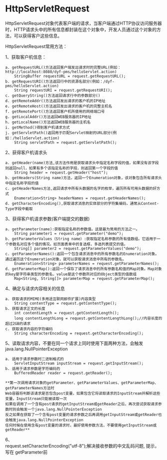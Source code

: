 # **HttpServletRequest**

HttpServletRequest对象代表客户端的请求，当客户端通过HTTP协议访问服务器时，HTTP请求头中的所有信息都封装在这个对象中，开发人员通过这个对象的方法，可以获得客户这些信息。


HttpServletRequest常用方法：

1、获取客户机信息：

    a. getRequestURL()方法返回客户端发出请求时的完整URL(例如： http://localhost:8080/dyf-pms/helloServlet.action)
        StringBuffer requestURL = request.getRequestURL();
    b. getRequestURI()方法返回行中的资源名部分(例如：/dyf-pms/helloServlet.action)
        String requestURI = request.getRequestURI();
    c. getQueryString()方法返回请求行中的参数部分()
    d. getRemoteAddr()方法返回发出请求的客户机的IP地址
    e. getRemoteHost()方法返回发出请求的客户机的完整主机名
    f. getRemotePort()方法返回客户机所使用的网络端口号
    g. getLocalAddr()方法返回WEB服务器的IP地址
    h. getLocalName()方法返回WEB服务器的主机名
    i. getMethod()得到客户机请求方式
    j. getServletPath()返回用于匹配Servlet映射的URL部分(例如：/helloServlet.action)
        String servletPath = request.getServletPath();    

2、获得客户机请求头

    a. getHeader(name)方法,该方法作用是获取请求头中指定名称字段的值，如果没有该字段则返回null，如果有多个该指定名称的字段，则返回第一个字段的值
        String header = request.getHeader("host");
    b. getHeaders(String name)方法，返回一个Enumeration对象，该对象包含所有请求头中指定名称字段的值
    c. getHeaderNames方法,返回请求中所有头数据的名字的枚举，遍历所有可用头数据的好方式
        Enumeration<String> headerNames = request.getHeaderNames();
    d. getCharacterEncoding(),获取请求消息的实体部分的字符集编码，通常从Content-Type字段中截取

3、获得客户机请求参数(客户端提交的数据)

    a. getParameter(name):获取指定名称的参数值。这是最为常用的方法之一。
        String parameter1 = request.getParameter("demo");
    b. getParameterValues（String name）:获取指定名称参数的所有值数组。它适用于一个参数名对应多个值的情况。如页面表单中的复选框，多选列表提交的值。
        String[] parameter2 = request.getParameterValues("demo");
    c. getParameterNames():返回一个包含请求消息中的所有参数名的Enumeration对象。通过遍历这个Enumeration对象，就可以获取请求消息中所有的参数名。
        Enumeration<String> parameterNames = request.getParameterNames();
    d. getParameterMap():返回一个保存了请求消息中的所有参数名和值的Map对象。Map对象的key是字符串类型的参数名，value是这个参数所对应的Object类型的值数组
        Map<String, String[]> parameterMap = request.getParameterMap();

4、确定与请求内容相关的信息

    a. 获取请求的MIME(多用途互联网邮件扩展)内容类型
        String contentType = request.getContentType();
    b. 获取请求正文的长度
        int contentLength = request.getContentLength();
        long contentLengthLong = request.getContentLengthLong();//内容长度的超过2GB的请求
    c. 获取请求内容的字符编码
        String characterEncoding = request.getCharacterEncoding();
    
5、读取请求内容，不要在同一个请求上同时使用下面两种方法，会触发 java.lang.NullPointerException

    a. 适用于请求参数时二进制格式的
        ServletInputStream inputStream = request.getInputStream();
    b. 适用于请求参数是字符编码的
        BufferedReader reader = request.getReader();

    **第一次调用请求对象的getParameter、getParameterValues、getParameterMap、getParameterNames方法时
    Web容器将判断该请求是否包含post变量，如果包含它将读取请求的InputStream并解析这些变量，InputStream只能被读取一次
    如果在调用了一个含有post请求的getInputStream或getReader之后，再次尝试获取请求参数时则会触发一个java.lang.NullPointerException
    反之如果在获取了一个含有post变量的请求参数之后再调用getInputStream或getReader也会触发java.lang.NullPointerException
    任何时候在使用含有post变量的请求时，最好使用参数方法，不要使用getInputStream或getReader**

6、  
    request.setCharacterEncoding("utf-8");解决接收参数的中文乱码问题, 提示，写在 getParameter前